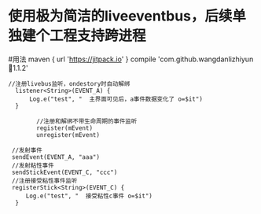 # 使用极为简洁的liveeventbus，后续单独建个工程支持跨进程
 
#用法
maven { url 'https://jitpack.io' }
compile 'com.github.wangdanlizhiyun:bus:1.1.2'
  
  ```
  //注册livebus监听，ondestory时自动解绑
    listener<String>(EVENT_A) {
        Log.e("test", "  主界面可见后，a事件数据变化了 o=$it")
    }
          
          //注册和解绑不带生命周期的事件监听
          register(mEvent)
          unregister(mEvent)
   
   //发射事件
   sendEvent(EVENT_A, "aaa")
   //发射粘性事件
   sendStickEvent(EVENT_C, "ccc")
   //注册接受粘性事件监听
   registerStick<String>(EVENT_C) {
       Log.e("test", "  接受粘性c事件 o=$it")
    }
  ```
  
    
 